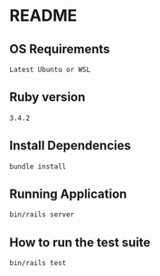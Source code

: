 # README

## OS Requirements
    Latest Ubuntu or WSL

## Ruby version
    3.4.2

## Install Dependencies
    bundle install

## Running Application
    bin/rails server

## How to run the test suite
    bin/rails test
